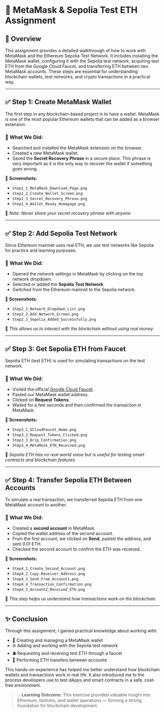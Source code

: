 # 🚀 MetaMask & Sepolia Test ETH Assignment

## 🧾 Overview
This assignment provides a detailed walkthrough of how to work with MetaMask and the Ethereum Sepolia Test Network. It includes installing the MetaMask wallet, configuring it with the Sepolia test network, acquiring test ETH from the Google Cloud Faucet, and transferring ETH between two MetaMask accounts. These steps are essential for understanding blockchain wallets, test networks, and crypto transactions in a practical way.

---

## ✅ Step 1: Create MetaMask Wallet
The first step in any blockchain-based project is to have a wallet. MetaMask is one of the most popular Ethereum wallets that can be added as a browser extension.

### 🔹 What We Did:
- Searched and installed the MetaMask extension on the browser.
- Created a new MetaMask wallet.
- Saved the **Secret Recovery Phrase** in a secure place. This phrase is very important as it is the only way to recover the wallet if something goes wrong.

📸 **Screenshots:**
- `Step1_1_MetaMask_Download_Page.png`
- `Step1_2_Create_Wallet_Screen.png`
- `Step1_3_Secret_Recovery_Phrase.png`
- `Step1_4_Wallet_Ready_Homepage.png`

📝 *Note: Never share your secret recovery phrase with anyone.*

---

## ✅ Step 2: Add Sepolia Test Network
Since Ethereum mainnet uses real ETH, we use test networks like Sepolia for practice and learning purposes.

### 🔹 What We Did:
- Opened the network settings in MetaMask by clicking on the top network dropdown.
- Selected or added the **Sepolia Test Network**.
- Switched from the Ethereum mainnet to the Sepolia network.

📸 **Screenshots:**
- `Step2_1_Network_Dropdown_List.png`
- `Step2_2_Add_Network_Screen.png`
- `Step2_3_Sepolia_Added_Successfully.png`

📝 *This allows us to interact with the blockchain without using real money.*

---

## ✅ Step 3: Get Sepolia ETH from Faucet
Sepolia ETH (test ETH) is used for simulating transactions on the test network.

### 🔹 What We Did:
- Visited the official [Google Cloud Faucet](https://cloud.google.com/application/web3/faucet/ethereum/sepolia).
- Pasted our MetaMask wallet address.
- Clicked on **Request Tokens**.
- Waited for a few seconds and then confirmed the transaction in MetaMask.

📸 **Screenshots:**
- `Step3_1_GCloudFaucet_Home.png`
- `Step3_2_Request_Tokens_Clicked.png`
- `Step3_3_Drip_Confirmation.png`
- `Step3_4_MetaMask_ETH_Received.png`

📝 *Sepolia ETH has no real-world value but is useful for testing smart contracts and blockchain features.*

---

## ✅ Step 4: Transfer Sepolia ETH Between Accounts
To simulate a real transaction, we transferred Sepolia ETH from one MetaMask account to another.

### 🔹 What We Did:
- Created a **second account** in MetaMask.
- Copied the wallet address of the second account.
- From the first account, we clicked on **Send**, pasted the address, and sent 0.01 ETH.
- Checked the second account to confirm the ETH was received.

📸 **Screenshots:**
- `Step4_1_Create_Second_Account.png`
- `Step4_2_Copy_Receiver_Address.png`
- `Step4_3_Send_From_Account1.png`
- `Step4_4_Transaction_Confirmation.png`
- `Step4_5_Account2_Received_ETH.png`

📝 *This step helps us understand how transactions work on the blockchain.*

---

## ✨ Conclusion
Through this assignment, I gained practical knowledge about working with:

- 🔐 Creating and managing a MetaMask wallet
- 🌐 Adding and working with the Sepolia test network
- ⛽ Requesting and receiving test ETH through a faucet
- 🔁 Performing ETH transfers between accounts

This hands-on experience has helped me better understand how blockchain wallets and transactions work in real life. It also introduced me to the process developers use to test dApps and smart contracts in a safe, cost-free environment.

> 💡 **Learning Outcome:** This exercise provided valuable insight into Ethereum, testnets, and wallet operations — forming a strong foundation for blockchain development.
